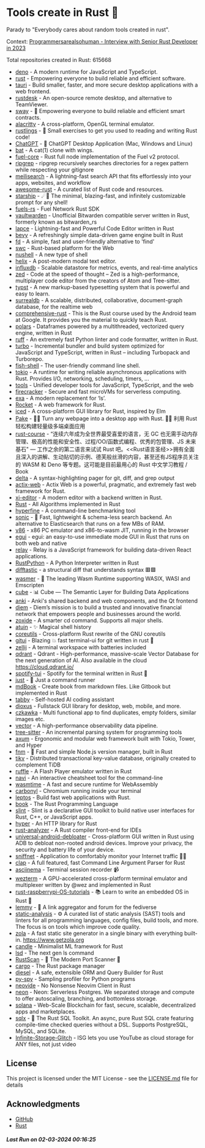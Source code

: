# Tools create in Rust :crab: 

Parady to "Everybody cares about random tools created in rust".

Context: [Programmersarealsohuman - Interview with Senior Rust Developer in 2023](https://www.youtube.com/watch?v=TGfQu0bQTKc&ab_channel=Programmersarealsohuman) 

Total repositories created in Rust: 615668

- [deno](https://github.com/denoland/deno) - A modern runtime for JavaScript and TypeScript.
- [rust](https://github.com/rust-lang/rust) - Empowering everyone to build reliable and efficient software.
- [tauri](https://github.com/tauri-apps/tauri) - Build smaller, faster, and more secure desktop applications with a web frontend.
- [rustdesk](https://github.com/rustdesk/rustdesk) - An open-source remote desktop, and alternative to TeamViewer.
- [sway](https://github.com/FuelLabs/sway) - 🌴 Empowering everyone to build reliable and efficient smart contracts.
- [alacritty](https://github.com/alacritty/alacritty) - A cross-platform, OpenGL terminal emulator.
- [rustlings](https://github.com/rust-lang/rustlings) - :crab: Small exercises to get you used to reading and writing Rust code!
- [ChatGPT](https://github.com/lencx/ChatGPT) - 🔮 ChatGPT Desktop Application (Mac, Windows and Linux)
- [bat](https://github.com/sharkdp/bat) - A cat(1) clone with wings.
- [fuel-core](https://github.com/FuelLabs/fuel-core) - Rust full node implementation of the Fuel v2 protocol.
- [ripgrep](https://github.com/BurntSushi/ripgrep) - ripgrep recursively searches directories for a regex pattern while respecting your gitignore
- [meilisearch](https://github.com/meilisearch/meilisearch) - A lightning-fast search API that fits effortlessly into your apps, websites, and workflow
- [awesome-rust](https://github.com/rust-unofficial/awesome-rust) - A curated list of Rust code and resources.
- [starship](https://github.com/starship/starship) - ☄🌌️  The minimal, blazing-fast, and infinitely customizable prompt for any shell!
- [fuels-rs](https://github.com/FuelLabs/fuels-rs) - Fuel Network Rust SDK
- [vaultwarden](https://github.com/dani-garcia/vaultwarden) - Unofficial Bitwarden compatible server written in Rust, formerly known as bitwarden_rs
- [lapce](https://github.com/lapce/lapce) - Lightning-fast and Powerful Code Editor written in Rust
- [bevy](https://github.com/bevyengine/bevy) - A refreshingly simple data-driven game engine built in Rust
- [fd](https://github.com/sharkdp/fd) - A simple, fast and user-friendly alternative to 'find'
- [swc](https://github.com/swc-project/swc) - Rust-based platform for the Web
- [nushell](https://github.com/nushell/nushell) - A new type of shell
- [helix](https://github.com/helix-editor/helix) - A post-modern modal text editor.
- [influxdb](https://github.com/influxdata/influxdb) - Scalable datastore for metrics, events, and real-time analytics
- [zed](https://github.com/zed-industries/zed) - Code at the speed of thought – Zed is a high-performance, multiplayer code editor from the creators of Atom and Tree-sitter.
- [typst](https://github.com/typst/typst) - A new markup-based typesetting system that is powerful and easy to learn.
- [surrealdb](https://github.com/surrealdb/surrealdb) - A scalable, distributed, collaborative, document-graph database, for the realtime web
- [comprehensive-rust](https://github.com/google/comprehensive-rust) - This is the Rust course used by the Android team at Google. It provides you the material to quickly teach Rust.
- [polars](https://github.com/pola-rs/polars) - Dataframes powered by a multithreaded, vectorized query engine, written in Rust
- [ruff](https://github.com/astral-sh/ruff) - An extremely fast Python linter and code formatter, written in Rust.
- [turbo](https://github.com/vercel/turbo) - Incremental bundler and build system optimized for JavaScript and TypeScript, written in Rust – including Turbopack and Turborepo.
- [fish-shell](https://github.com/fish-shell/fish-shell) - The user-friendly command line shell.
- [tokio](https://github.com/tokio-rs/tokio) - A runtime for writing reliable asynchronous applications with Rust. Provides I/O, networking, scheduling, timers, ...
- [tools](https://github.com/rome/tools) - Unified developer tools for JavaScript, TypeScript, and the web
- [firecracker](https://github.com/firecracker-microvm/firecracker) - Secure and fast microVMs for serverless computing.
- [exa](https://github.com/ogham/exa) - A modern replacement for ‘ls’.
- [Rocket](https://github.com/rwf2/Rocket) - A web framework for Rust.
- [iced](https://github.com/iced-rs/iced) - A cross-platform GUI library for Rust, inspired by Elm
- [Pake](https://github.com/tw93/Pake) - 🤱🏻 Turn any webpage into a desktop app with Rust.  🤱🏻 利用 Rust 轻松构建轻量级多端桌面应用
- [rust-course](https://github.com/sunface/rust-course) - “连续六年成为全世界最受喜爱的语言，无 GC 也无需手动内存管理、极高的性能和安全性、过程/OO/函数式编程、优秀的包管理、JS 未来基石" — 工作之余的第二语言来试试 Rust 吧。<<Rust语言圣经>>拥有全面且深入的讲解、生动贴切的示例、德芙般丝滑的内容，甚至还有JS程序员关注的 WASM 和 Deno 等专题。这可能是目前最用心的 Rust 中文学习教程 / Book 
- [delta](https://github.com/dandavison/delta) - A syntax-highlighting pager for git, diff, and grep output
- [actix-web](https://github.com/actix/actix-web) - Actix Web is a powerful, pragmatic, and extremely fast web framework for Rust.
- [xi-editor](https://github.com/xi-editor/xi-editor) - A modern editor with a backend written in Rust.
- [Rust](https://github.com/TheAlgorithms/Rust) -  All Algorithms implemented in Rust 
- [hyperfine](https://github.com/sharkdp/hyperfine) - A command-line benchmarking tool
- [sonic](https://github.com/valeriansaliou/sonic) - 🦔 Fast, lightweight & schema-less search backend. An alternative to Elasticsearch that runs on a few MBs of RAM.
- [v86](https://github.com/copy/v86) - x86 PC emulator and x86-to-wasm JIT, running in the browser
- [egui](https://github.com/emilk/egui) - egui: an easy-to-use immediate mode GUI in Rust that runs on both web and native
- [relay](https://github.com/facebook/relay) - Relay is a JavaScript framework for building data-driven React applications.
- [RustPython](https://github.com/RustPython/RustPython) - A Python Interpreter written in Rust
- [difftastic](https://github.com/Wilfred/difftastic) - a structural diff that understands syntax 🟥🟩
- [wasmer](https://github.com/wasmerio/wasmer) - 🚀 The leading Wasm Runtime supporting WASIX, WASI and Emscripten
- [cube](https://github.com/cube-js/cube) - 📊  Cube — The Semantic Layer for Building Data Applications
- [anki](https://github.com/ankitects/anki) - Anki's shared backend and web components, and the Qt frontend
- [diem](https://github.com/diem/diem) - Diem’s mission is to build a trusted and innovative financial network that empowers people and businesses around the world.
- [zoxide](https://github.com/ajeetdsouza/zoxide) - A smarter cd command. Supports all major shells.
- [atuin](https://github.com/atuinsh/atuin) - ✨ Magical shell history
- [coreutils](https://github.com/uutils/coreutils) - Cross-platform Rust rewrite of the GNU coreutils
- [gitui](https://github.com/extrawurst/gitui) - Blazing 💥 fast terminal-ui for git written in rust 🦀
- [zellij](https://github.com/zellij-org/zellij) - A terminal workspace with batteries included
- [qdrant](https://github.com/qdrant/qdrant) - Qdrant - High-performance, massive-scale Vector Database for the next generation of AI. Also available in the cloud https://cloud.qdrant.io/
- [spotify-tui](https://github.com/Rigellute/spotify-tui) - Spotify for the terminal written in Rust 🚀
- [just](https://github.com/casey/just) - 🤖 Just a command runner
- [mdBook](https://github.com/rust-lang/mdBook) - Create book from markdown files. Like Gitbook but implemented in Rust
- [tabby](https://github.com/TabbyML/tabby) - Self-hosted AI coding assistant
- [dioxus](https://github.com/DioxusLabs/dioxus) - Fullstack GUI library for desktop, web, mobile, and more.
- [czkawka](https://github.com/qarmin/czkawka) - Multi functional app to find duplicates, empty folders, similar images etc.
- [vector](https://github.com/vectordotdev/vector) - A high-performance observability data pipeline.
- [tree-sitter](https://github.com/tree-sitter/tree-sitter) - An incremental parsing system for programming tools
- [axum](https://github.com/tokio-rs/axum) - Ergonomic and modular web framework built with Tokio, Tower, and Hyper
- [fnm](https://github.com/Schniz/fnm) - 🚀 Fast and simple Node.js version manager, built in Rust
- [tikv](https://github.com/tikv/tikv) - Distributed transactional key-value database, originally created to complement TiDB
- [ruffle](https://github.com/ruffle-rs/ruffle) - A Flash Player emulator written in Rust
- [navi](https://github.com/denisidoro/navi) - An interactive cheatsheet tool for the command-line
- [wasmtime](https://github.com/bytecodealliance/wasmtime) - A fast and secure runtime for WebAssembly
- [carbonyl](https://github.com/fathyb/carbonyl) - Chromium running inside your terminal
- [leptos](https://github.com/leptos-rs/leptos) - Build fast web applications with Rust.
- [book](https://github.com/rust-lang/book) - The Rust Programming Language
- [slint](https://github.com/slint-ui/slint) - Slint is a declarative GUI toolkit to build native user interfaces for Rust, C++, or JavaScript apps.
- [hyper](https://github.com/hyperium/hyper) - An HTTP library for Rust
- [rust-analyzer](https://github.com/rust-lang/rust-analyzer) - A Rust compiler front-end for IDEs
- [universal-android-debloater](https://github.com/0x192/universal-android-debloater) - Cross-platform GUI written in Rust using ADB to debloat non-rooted android devices. Improve your privacy, the security and battery life of your device.
- [sniffnet](https://github.com/GyulyVGC/sniffnet) - Application to comfortably monitor your Internet traffic 🕵️‍♂️
- [clap](https://github.com/clap-rs/clap) - A full featured, fast Command Line Argument Parser for Rust
- [asciinema](https://github.com/asciinema/asciinema) - Terminal session recorder 📹
- [wezterm](https://github.com/wez/wezterm) - A GPU-accelerated cross-platform terminal emulator and multiplexer written by @wez and implemented in Rust
- [rust-raspberrypi-OS-tutorials](https://github.com/rust-embedded/rust-raspberrypi-OS-tutorials) - :books: Learn to write an embedded OS in Rust :crab:
- [lemmy](https://github.com/LemmyNet/lemmy) - 🐀 A link aggregator and forum for the fediverse
- [static-analysis](https://github.com/analysis-tools-dev/static-analysis) - ⚙️ A curated list of static analysis (SAST) tools and linters for all programming languages, config files, build tools, and more. The focus is on tools which improve code quality.
- [zola](https://github.com/getzola/zola) - A fast static site generator in a single binary with everything built-in. https://www.getzola.org
- [candle](https://github.com/huggingface/candle) - Minimalist ML framework for Rust
- [lsd](https://github.com/lsd-rs/lsd) - The next gen ls command
- [RustScan](https://github.com/RustScan/RustScan) - 🤖 The Modern Port Scanner 🤖
- [cargo](https://github.com/rust-lang/cargo) - The Rust package manager
- [diesel](https://github.com/diesel-rs/diesel) - A safe, extensible ORM and Query Builder for Rust
- [py-spy](https://github.com/benfred/py-spy) - Sampling profiler for Python programs
- [neovide](https://github.com/neovide/neovide) - No Nonsense Neovim Client in Rust
- [neon](https://github.com/neondatabase/neon) - Neon: Serverless Postgres. We separated storage and compute to offer autoscaling, branching, and bottomless storage.
- [solana](https://github.com/solana-labs/solana) - Web-Scale Blockchain for fast, secure, scalable, decentralized apps and marketplaces.
- [sqlx](https://github.com/launchbadge/sqlx) - 🧰 The Rust SQL Toolkit. An async, pure Rust SQL crate featuring compile-time checked queries without a DSL. Supports PostgreSQL, MySQL, and SQLite.
- [Infinite-Storage-Glitch](https://github.com/DvorakDwarf/Infinite-Storage-Glitch) - ISG lets you use YouTube as cloud storage for ANY files, not just video


## License

This project is licensed under the MIT License - see the [LICENSE.md](LICENSE.md) file for details

## Acknowledgments

- [GitHub](https://github.com)
- [Rust](https://www.rust-lang.org)


##### _Last Run on 02-03-2024 00:16:25_